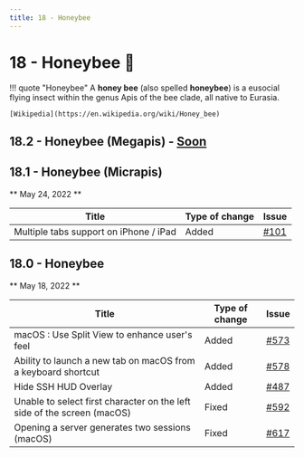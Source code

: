 ```yaml
---
title: 18 - Honeybee
---
```

# 18 - Honeybee 🐝
!!! quote "Honeybee"
    A **honey bee** (also spelled **honeybee**) is a eusocial flying insect within the genus Apis of the bee clade, all native to Eurasia.

    [Wikipedia](https://en.wikipedia.org/wiki/Honey_bee)

## 18.2 - Honeybee (Megapis) - [Soon](https://webssh.net/documentation/becoming-external-tester/)

## 18.1 - Honeybee (Micrapis)
** May 24, 2022 **

| Title | Type of change | Issue |
| --- | --- | --- |
| Multiple tabs support on iPhone / iPad  | Added | [#101](https://github.com/isontheline/pro.webssh.net/issues/101) |

## 18.0 - Honeybee
** May 18, 2022 **

| Title | Type of change | Issue |
| --- | --- | --- |
| macOS : Use Split View to enhance user's feel | Added | [#573](https://github.com/isontheline/pro.webssh.net/issues/573) |
| Ability to launch a new tab on macOS from a keyboard shortcut | Added | [#578](https://github.com/isontheline/pro.webssh.net/issues/578) |
| Hide SSH HUD Overlay | Added | [#487](https://github.com/isontheline/pro.webssh.net/issues/487) |
| Unable to select first character on the left side of the screen (macOS) | Fixed | [#592](https://github.com/isontheline/pro.webssh.net/issues/592) |
| Opening a server generates two sessions (macOS) | Fixed | [#617](https://github.com/isontheline/pro.webssh.net/issues/617) |